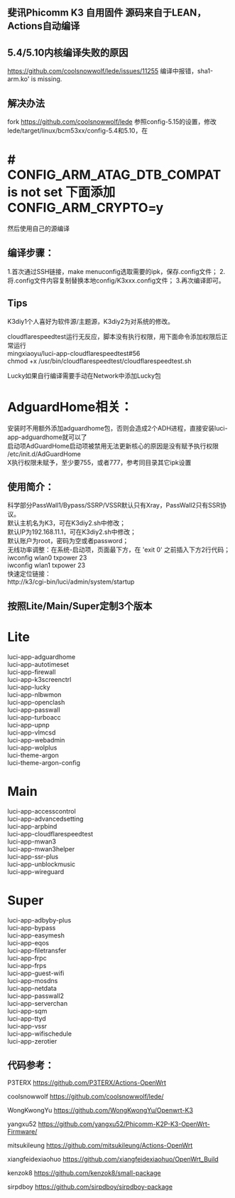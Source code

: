 ## 斐讯Phicomm K3 自用固件 源码来自于LEAN，Actions自动编译


## 5.4/5.10内核编译失败的原因
https://github.com/coolsnowwolf/lede/issues/11255
编译中报错，sha1-arm.ko' is missing.

## 解决办法
fork https://github.com/coolsnowwolf/lede
参照config-5.15的设置，修改lede/target/linux/bcm53xx/config-5.4和5.10，在
# # CONFIG_ARM_ATAG_DTB_COMPAT is not set 下面添加CONFIG_ARM_CRYPTO=y
然后使用自己的源编译

## 编译步骤：
1.首次通过SSH链接，make menuconfig选取需要的ipk，保存.config文件；
2.将.config文件内容复制替换本地config/K3xxx.config文件；
3.再次编译即可。

## Tips
K3diy1个人喜好为软件源/主题源，K3diy2为对系统的修改。  

cloudflarespeedtest运行无反应，脚本没有执行权限，用下面命令添加权限后正常运行  
mingxiaoyu/luci-app-cloudflarespeedtest#56  
chmod +x /usr/bin/cloudflarespeedtest/cloudflarespeedtest.sh  

Lucky如果自行编译需要手动在Network中添加Lucky包  

# AdguardHome相关：
安装时不用额外添加adguardhome包，否则会造成2个ADH进程，直接安装luci-app-adguardhome就可以了  
启动项AdGuardHome启动项被禁用无法更新核心的原因是没有赋予执行权限  
/etc/init.d/AdGuardHome  
X执行权限未赋予，至少要755，或者777，参考同目录其它ipk设置  

## 使用简介：
科学部分PassWall1/Bypass/SSRP/VSSR默认只有Xray，PassWall2只有SSR协议。  
默认主机名为K3，可在K3diy2.sh中修改；  
默认IP为192.168.11.1，可在K3diy2.sh中修改；  
默认账户为root，密码为空或者password；  
无线功率调整：在系统-启动项，页面最下方，在 'exit 0' 之前插入下方2行代码；  
iwconfig wlan0 txpower 23  
iwconfig wlan1 txpower 23  
快速定位链接：  
http://k3/cgi-bin/luci/admin/system/startup  

## 按照Lite/Main/Super定制3个版本
# Lite
luci-app-adguardhome  
luci-app-autotimeset  
luci-app-firewall  
luci-app-k3screenctrl  
luci-app-lucky  
luci-app-nlbwmon  
luci-app-openclash  
luci-app-passwall  
luci-app-turboacc  
luci-app-upnp  
luci-app-vlmcsd  
luci-app-webadmin  
luci-app-wolplus  
luci-theme-argon  
luci-theme-argon-config  

# Main
luci-app-accesscontrol  
luci-app-advancedsetting  
luci-app-arpbind  
luci-app-cloudflarespeedtest  
luci-app-mwan3  
luci-app-mwan3helper  
luci-app-ssr-plus  
luci-app-unblockmusic  
luci-app-wireguard  


# Super
luci-app-adbyby-plus  
luci-app-bypass  
luci-app-easymesh  
luci-app-eqos  
luci-app-filetransfer  
luci-app-frpc  
luci-app-frps  
luci-app-guest-wifi  
luci-app-mosdns  
luci-app-netdata  
luci-app-passwall2  
luci-app-serverchan  
luci-app-sqm  
luci-app-ttyd  
luci-app-vssr  
luci-app-wifischedule  
luci-app-zerotier  


## 代码参考：

P3TERX https://github.com/P3TERX/Actions-OpenWrt

coolsnowwolf https://github.com/coolsnowwolf/lede/

WongKwongYu https://github.com/WongKwongYu/Openwrt-K3

yangxu52 https://github.com/yangxu52/Phicomm-K2P-K3-OpenWrt-Firmware/

mitsukileung https://github.com/mitsukileung/Actions-OpenWrt

xiangfeidexiaohuo https://github.com/xiangfeidexiaohuo/OpenWrt_Build

kenzok8 https://github.com/kenzok8/small-package

sirpdboy https://github.com/sirpdboy/sirpdboy-package
